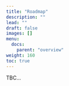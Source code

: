 ```yaml
---
title: "Roadmap"
description: ""
lead: ""
draft: false
images: []
menu:
  docs:
    parent: "overview"
weight: 160
toc: true
---
```


TBC...
